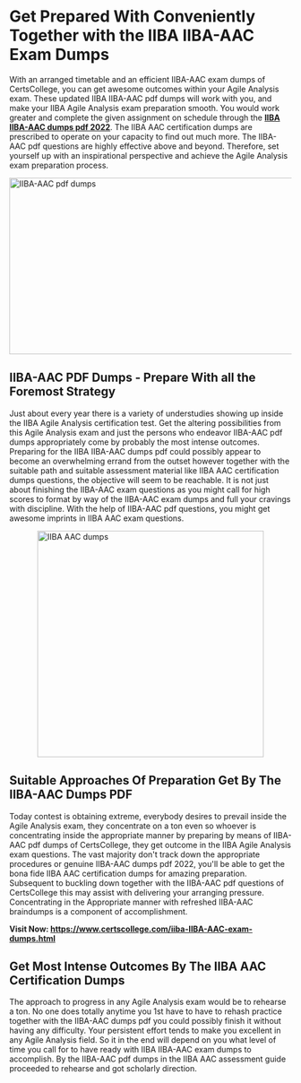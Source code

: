 <h1><strong>Get Prepared With Conveniently Together with the IIBA IIBA-AAC Exam Dumps&nbsp;</strong></h1>
<p><span style="font-weight: 400;">With an arranged timetable and an efficient  IIBA-AAC exam dumps of CertsCollege, you can get awesome outcomes within your Agile Analysis exam. These updated IIBA IIBA-AAC pdf dumps will work with you, and make your IIBA Agile Analysis exam preparation smooth. You would work greater and complete the given assignment on schedule through the <strong><a href="https://www.certscollege.com/iiba-IIBA-AAC-exam-dumps.html">IIBA IIBA-AAC dumps pdf 2022</a></strong>. The IIBA AAC certification dumps are prescribed to operate on your capacity to find out much more. The  IIBA-AAC pdf questions are highly effective above and beyond. Therefore, set yourself up with an inspirational perspective and achieve the Agile Analysis exam preparation process.&nbsp;</span></p>
<p><span style="font-weight: 400;"><img style="display: block; margin-left: auto; margin-right: auto;" src="https://i.ibb.co/CPDK3ps/Yellow-and-Blue-Initiative-Blog-Banner.png" alt="IIBA-AAC pdf dumps" width="559" height="315" /></span></p>
<h2><strong>IIBA-AAC PDF Dumps - Prepare With all the Foremost Strategy</strong></h2>
<p><span style="font-weight: 400;">Just about every year there is a variety of understudies showing up inside the IIBA Agile Analysis certification test. Get the altering possibilities from this Agile Analysis exam and just the persons who endeavor IIBA-AAC pdf dumps appropriately come by probably the most intense outcomes. Preparing for the IIBA IIBA-AAC dumps pdf could possibly appear to become an overwhelming errand from the outset however together with the suitable path and suitable assessment material like IIBA AAC certification dumps questions, the objective will seem to be reachable. It is not just about finishing the IIBA-AAC exam questions as you might call for high scores to format by way of the IIBA-AAC exam dumps and full your cravings with discipline. With the help of IIBA-AAC pdf questions, you might get awesome imprints in IIBA AAC exam questions.</span></p>
<p><span style="font-weight: 400;"><a href="https://tinyurl.com/y44td2t7"><img style="display: block; margin-left: auto; margin-right: auto;" src="https://i.ibb.co/9tMrhdY/Teacher-Appreciation-Invitation.png" alt="IIBA AAC dumps " width="404" height="404" /></a></span></p>
<h2><strong>Suitable Approaches Of Preparation Get By The IIBA-AAC Dumps PDF</strong></h2>
<p><span style="font-weight: 400;">Today contest is obtaining extreme, everybody desires to prevail inside the Agile Analysis exam, they concentrate on a ton even so whoever is concentrating inside the appropriate manner by preparing by means of IIBA-AAC pdf dumps of CertsCollege, they get outcome in the IIBA Agile Analysis exam questions. The vast majority don't track down the appropriate procedures or genuine IIBA-AAC dumps pdf 2022, you'll be able to get the bona fide IIBA AAC certification dumps for amazing preparation. Subsequent to buckling down together with the  IIBA-AAC pdf questions of CertsCollege this may assist with delivering your arranging pressure. Concentrating in the Appropriate manner with refreshed IIBA-AAC braindumps is a component of accomplishment.</span></p>
<p><span style="font-weight: 400;"><strong>Visit Now: <a href="https://www.certscollege.com/iiba-IIBA-AAC-exam-dumps.html">https://www.certscollege.com/iiba-IIBA-AAC-exam-dumps.html</a></strong></span></p>
<h2><strong>Get Most Intense Outcomes By The IIBA AAC Certification Dumps</strong></h2>
<p><span style="font-weight: 400;">The approach to progress in any Agile Analysis exam would be to rehearse a ton. No one does totally anytime you 1st have to have to rehash practice together with the IIBA-AAC dumps pdf you could possibly finish it without having any difficulty. Your persistent effort tends to make you excellent in any Agile Analysis field. So it in the end will depend on you what level of time you call for to have ready with IIBA IIBA-AAC exam dumps to accomplish. By the IIBA-AAC pdf dumps in the IIBA AAC assessment guide proceeded to rehearse and got scholarly direction.</span></p>
